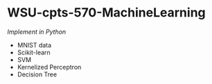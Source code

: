 # WSU-cpts-570-MachineLearning
*Implement in Python*
- MNIST data
- Scikit-learn
- SVM
- Kernelized Perceptron
- Decision Tree
